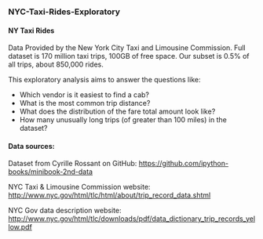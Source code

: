 ### NYC-Taxi-Rides-Exploratory

#### NY Taxi Rides
Data Provided by the New York City Taxi and Limousine Commission. Full dataset is 170 million taxi trips, 100GB of free space. Our subset is 0.5% of all trips, about 850,000 rides. 

This exploratory analysis aims to answer the questions like:
* Which vendor is it easiest to find a cab?
* What is the most common trip distance?
* What does the distribution of the fare total amount look like?
* How many unusually long trips (of greater than 100 miles) in the dataset?

#### Data sources:
Dataset from Cyrille Rossant on GitHub: https://github.com/ipython-books/minibook-2nd-data

NYC Taxi & Limousine Commission website: http://www.nyc.gov/html/tlc/html/about/trip_record_data.shtml 

NYC Gov data description website: http://www.nyc.gov/html/tlc/downloads/pdf/data_dictionary_trip_records_yellow.pdf
